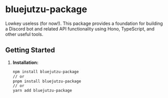 # bluejutzu-package

Lowkey useless (for now!). This package provides a foundation for building a Discord bot and related API functionality using Hono, TypeScript, and other useful tools.


## Getting Started

1. **Installation:**
   ```bash
   npm install bluejutzu-package 
   // or
   pnpm install bluejutzu-package
   // or
   yarn add bluejutzu-package

